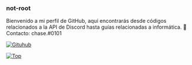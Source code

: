 ### not-root
Bienvenido a mi perfil de GitHub, aquí encontrarás desde códigos relacionados a la API de Discord hasta guías relacionadas a informática.
💬 Contacto: chase.#0101

[![Gituhub](https://github-readme-stats.vercel.app/api?username=not-root&show_icons=true&theme=cobalt)](https://github.com/anuraghazra/github-readme-stats)

[![Top](https://github-readme-stats.vercel.app/api/top-langs/?username=not-root&exclude_repo=eslint-config&theme=cobalt)](https://github.com/anuraghazra/github-readme-stats)
<!--
**not-root/not-root** is a ✨ _special_ ✨ repository because its `README.md` (this file) appears on your GitHub profile.

Here are some ideas to get you started:

- 🔭 I’m currently working on ...
- 🌱 I’m currently learning ...
- 👯 I’m looking to collaborate on ...
- 🤔 I’m looking for help with ...
- 💬 Ask me about ...
- 📫 How to reach me: ...
- 😄 Pronouns: ...
- ⚡ Fun fact: ...
-->

